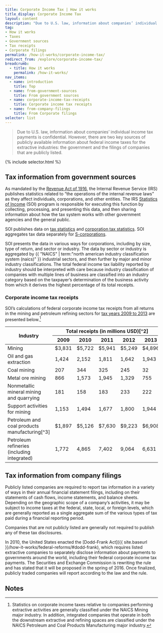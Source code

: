 ```yaml
---
title: Corporate Income Tax | How it works
title_display: Corporate Income Tax
layout: content
description: "Due to U.S. law, information about companies’ individual income tax payments is confidential. However, there are two key sources of publicly available information about federal income taxes for the extractive industries: the government and the filings of companies that are publicly listed."
tag:
- How it works
- Taxes
- Government sources
- Tax receipts
- Corporate filings
permalink: /how-it-works/corporate-income-tax/
redirect_from: /explore/corporate-income-tax/
breadcrumb:
  - title: How it works
    permalink: /how-it-works/
nav_items:
  - name: introduction
    title: Top
  - name: from-government-sources
    title: From government sources
  - name: corporate-income-tax-receipts
    title: Corporate income tax receipts
  - name: from-company-filings
    title: From Corporate filings
selector: list
---
```




> Due to U.S. law, information about companies’ individual income tax payments is confidential. However, there are two key sources of publicly available information about federal income taxes for the extractive industries: the government and the filings of companies that are publicly listed.

{% include selector.html %}

<h2 id="from-government-sources">Tax information from government sources</h2>

As mandated by the [Revenue Act of 1916](http://legisworks.org/sal/39/stats/STATUTE-39-Pg756.pdf), the Internal Revenue Service (IRS) publishes statistics related to “the operations of the internal revenue laws” as they affect individuals, corporations, and other entities. The IRS [Statistics of Income](https://www.irs.gov/uac/SOI-Tax-Stats-Statistics-of-Income) (SOI) program is responsible for executing this function by collecting, processing, and presenting this data, and then sharing information about how the tax system works with other government agencies and the general public.

SOI publishes data on [tax statistics](https://www.irs.gov/uac/Tax-Stats-2) and [corporation tax statistics](https://www.irs.gov/uac/SOI-Tax-Stats-Corporation-Tax-Statistics).  SOI aggregates tax data separately for [S-corporations](https://www.irs.gov/uac/SOI-Tax-Stats-S-Corporation-Statistics).

SOI presents the data in various ways for corporations, including by size, type of return, and sector or industry. The data by sector or industry is aggregated by {{ "NAICS" | term:"north american industry classification system (naics)" }} industrial sectors, and then further by major and minor industry classifications. The total federal income tax liability reported by industry should be interpreted with care because industry classification of companies with multiple lines of business are classified into an industry category based on the taxpayer’s determination of the business activity from which it derives the highest percentage of its total receipts.

### Corporate income tax receipts

SOI’s calculations of federal corporate income tax receipts from all returns in the mining and petroleum refining sectors for [tax years 2009 to 2013](https://www.irs.gov/uac/SOI-Tax-Stats-Returns-of-Active-Corporations-Table-1) are presented below.[^1]

<table class="article_table article_table-indented article_table-numbers">
  <thead>
    <tr>
      <th rowspan="2" class="article_table-left article_table-enlarge">Industry</th>
      <th colspan="5" class="article_table-thin" markdown="span">Total receipts (in millions USD)[^2]</th>
    </tr>
    <tr>
      <th>2009</th>
      <th>2010</th>
      <th>2011</th>
      <th>2012</th>
      <th>2013</th>
    </tr>
  </thead>
  <tbody>
    <tr class="article_table-head">
      <td>Mining</td>
      <td>$3,831</td>
      <td>$5,722</td>
      <td>$5,941</td>
      <td>$5,249</td>
      <td>$4,896</td>
    </tr>
    <tr>
      <td>Oil and gas extraction</td>
      <td>1,424</td>
      <td>2,152</td>
      <td>1,811</td>
      <td>1,642</td>
      <td>1,943</td>
    </tr>
    <tr>
      <td>Coal mining</td>
      <td>207</td>
      <td>344</td>
      <td>325</td>
      <td>245</td>
      <td>32</td>
    </tr>
    <tr>
      <td>Metal ore mining</td>
      <td>866</td>
      <td>1,573</td>
      <td>1,945</td>
      <td>1,329</td>
      <td>755</td>
    </tr>
    <tr>
      <td>Nonmetallic mineral mining and quarrying</td>
      <td>181</td>
      <td>158</td>
      <td>183</td>
      <td>233</td>
      <td>222</td>
    </tr>
    <tr>
    <td>Support activities for mining</td>
      <td>1,153</td>
      <td>1,494</td>
      <td>1,677</td>
      <td>1,800</td>
      <td>1,944</td>
    </tr>
    <tr class="article_table-head">
      <td>Petroleum and coal products manufacturing<span markdown="span">[^3]</span></td>
      <td>$1,897</td>
      <td>$5,126</td>
      <td>$7,630</td>
      <td>$9,223</td>
      <td>$6,908</td>
    </tr>
    <tr>
      <td>Petroleum refineries (including integrated)</td>
      <td>1,772</td>
      <td>4,865</td>
      <td>7,402</td>
      <td>9,064</td>
      <td>6,631</td>
    </tr>
  </tbody>
</table>

<h2 id="from-company-filings">Tax information from company filings</h2>

Publicly listed companies are required to report tax information in a variety of ways in their annual financial statement filings, including on their statements of cash flows, income statements, and balance sheets. Depending on the geographic scope of a company’s activities, it may be subject to income taxes at the federal, state, local, or foreign levels, which are generally reported as a single aggregate sum of the various types of tax paid during a financial reporting period.

Companies that are not publicly listed are generally not required to publish any of these tax disclosures.

In 2010, the United States enacted the [Dodd-Frank Act]({{ site.baseurl }}/how-it-works/federal-reforms/#dodd-frank), which requires listed extractive companies to separately disclose information about payments to governments around the world, including their federal corporate income tax payments. The Securities and Exchange Commission is rewriting the rule and has stated that it will be proposed in the spring of 2016. Once finalized, publicly traded companies will report according to the law and the rule.

## Notes
[^1]: Statistics on corporate income taxes relative to companies performing extractive activities are generally classified under the NAICS Mining major industry. In addition, integrated companies that operate in both the downstream extractive and refining spaces are classified under the NAICS Petroleum and Coal Products Manufacturing major industry.
[^2]: Internal Revenue Service, [Tax Returns of Active Corporations](https://www.irs.gov/uac/SOI-Tax-Stats-Returns-of-Active-Corporations-Table-1). All figures are estimates based on samples.
[^3]: Petroleum and coal products manufacturing encompasses an additional industry subcategory, **Asphalt paving, roofing, other petroleum and coal products**, which as exluded because it is outside the scope of EITI.
